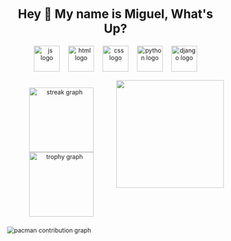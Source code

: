 <h1 align="center">Hey 👋 My name is Miguel, What's Up?</h1>

###

<div align="center">
  <img src="https://skillicons.dev/icons?i=html" height="60" alt="js logo"  />
  <img width="12" />
  <img src="https://skillicons.dev/icons?i=css" height="60" alt="html logo"  />
  <img width="12" />
  <img src="https://skillicons.dev/icons?i=js" height="60" alt="css logo"  />
  <img width="12" />
  <img src="https://skillicons.dev/icons?i=py" height="60" alt="python logo"  />
  <img width="12" />
  <img src="https://skillicons.dev/icons?i=django" height="60" alt="django logo"  />
</div>
<br>
<div >
<img align="right" height="250" src="https://media1.giphy.com/media/v1.Y2lkPTc5MGI3NjExYmVpZjNydzFoMWljeHl6eHgxM2ZrbHN5ZWk1aHlidDVvN2kyMWlheCZlcD12MV9pbnRlcm5hbF9naWZfYnlfaWQmY3Q9Zw/a6pzK009rlCak/giphy.gif"  />
</div>
<br>
<div align="center">
  <img src="https://streak-stats.demolab.com?user=Miguel00Roza&locale=en&mode=daily&theme=dracula&hide_border=false&border_radius=5&order=3" height="150" alt="streak graph"  />
  <img src="https://github-profile-trophy.vercel.app?username=Miguel00Roza&theme=dracula&column=-1&row=1&margin-w=8&margin-h=8&no-bg=false&no-frame=false&order=4" height="150" alt="trophy graph"  />
</div>

###

<picture>
  <source media="(prefers-color-scheme: dark)" srcset="https://raw.githubusercontent.com/maurodesouza/maurodesouza/output/pacman-contribution-graph-dark.svg">
  <source media="(prefers-color-scheme: light)" srcset="https://raw.githubusercontent.com/maurodesouza/maurodesouza/output/pacman-contribution-graph.svg">
  <img alt="pacman contribution graph" src="https://raw.githubusercontent.com/maurodesouza/maurodesouza/output/pacman-contribution-graph.svg">
</picture>

###


###

